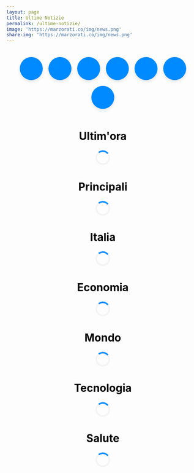 ```yaml
---
layout: page
title: Ultime Notizie
permalink: /ultime-notizie/
image: 'https://marzorati.co/img/news.png'
share-img: 'https://marzorati.co/img/news.png'
---
```


<!-- Style per bottone top -->
<style>
#return-to-top {
    position: fixed;
    bottom: 20px;
    right: 20px;
    background: rgb(0, 0, 0);
    background: rgba(0, 0, 0, 0.7);
    width: 50px;
    height: 50px;
    display: block;
    text-decoration: none;
    -webkit-border-radius: 35px;
    -moz-border-radius: 35px;
    border-radius: 35px;
    display: none;
    -webkit-transition: all 0.3s linear;
    -moz-transition: all 0.3s ease;
    -ms-transition: all 0.3s ease;
    -o-transition: all 0.3s ease;
    transition: all 0.3s ease;
}
#return-to-top i {
    color: #fff;
    margin: 0;
    position: relative;
    left: 16px;
    top: 13px;
    font-size: 19px;
    -webkit-transition: all 0.3s ease;
    -moz-transition: all 0.3s ease;
    -ms-transition: all 0.3s ease;
    -o-transition: all 0.3s ease;
    transition: all 0.3s ease;
}
#return-to-top:hover {
    background: rgba(0, 0, 0, 0.9);
}
#return-to-top:hover i {
    color: #fff;
    top: 5px;
}

/* Stile per menu tondo */
.round-menu {
    display: flex;
    justify-content: center;
    flex-wrap: wrap;
    gap: 15px;
    margin: 20px 0;
    padding: 15px 0;
}

.round-btn {
    display: flex;
    align-items: center;
    justify-content: center;
    width: 60px;
    height: 60px;
    border-radius: 50%;
    background: #008AFF;
    color: white;
    text-decoration: none;
    font-size: 24px;
    transition: all 0.3s ease;
    box-shadow: 0 4px 8px rgba(0,0,0,0.1);
    position: relative;
}

.round-btn:hover {
    transform: translateY(-5px);
    box-shadow: 0 6px 12px rgba(0,0,0,0.15);
    background: #0066cc;
}

.round-btn .tooltip {
    position: absolute;
    bottom: -35px;
    left: 50%;
    transform: translateX(-50%);
    background: #333;
    color: white;
    padding: 5px 10px;
    border-radius: 4px;
    font-size: 12px;
    opacity: 0;
    transition: opacity 0.3s;
    white-space: nowrap;
    pointer-events: none;
}

.round-btn:hover .tooltip {
    opacity: 1;
}

/* Style per RSS (invariato) */
.itemTitle a{font-weight:bold; font-size:20px; color:#008AFF; text-decoration:none;}
.itemTitle a:hover{ text-decoration:underline }
.itemDate{font-size:11px;color:#AAAAAA;}

/* Loading spinner */
.loading-spinner {
    border: 4px solid #f3f3f3;
    border-top: 4px solid #008AFF;
    border-radius: 50%;
    width: 30px;
    height: 30px;
    animation: spin 1s linear infinite;
    margin: 20px auto;
}

@keyframes spin {
    0% { transform: rotate(0deg); }
    100% { transform: rotate(360deg); }
}

.error-message {
    color: #d9534f;
    text-align: center;
    padding: 20px;
}
</style>

<body translate="no">

<a href="javascript:" id="return-to-top"><i class="icon-chevron-up"></i></a>

<link href="//netdna.bootstrapcdn.com/font-awesome/3.2.1/css/font-awesome.css" rel="stylesheet">

<!-- Menu tondo -->
<div class="round-menu">
    <a href="#Ultimissime" class="round-btn" title="Ultim'ora">
        <i class="icon-bolt"></i>
        <span class="tooltip">Ultim'ora</span>
    </a>
    <a href="#Principali" class="round-btn" title="Principali">
        <i class="icon-star"></i>
        <span class="tooltip">Principali</span>
    </a>
    <a href="#Italia" class="round-btn" title="Italia">
        <i class="icon-flag"></i>
        <span class="tooltip">Italia</span>
    </a>
    <a href="#Economia" class="round-btn" title="Economia">
        <i class="icon-euro"></i>
        <span class="tooltip">Economia</span>
    </a>
    <a href="#Mondo" class="round-btn" title="Mondo">
        <i class="icon-globe"></i>
        <span class="tooltip">Mondo</span>
    </a>
    <a href="#Tecnologia" class="round-btn" title="Tecnologia">
        <i class="icon-laptop"></i>
        <span class="tooltip">Tecnologia</span>
    </a>
    <a href="#Salute" class="round-btn" title="Salute">
        <i class="icon-heart"></i>
        <span class="tooltip">Salute</span>
    </a>
</div>

<!-- Sezioni feed -->
<center><h1><a name="Ultimissime"><font color="Black">Ultim'ora</font></a></h1></center>
<div id="divRssUltimissime">
    <div class="loading-spinner"></div>
</div>

<center><h1><a name="Principali"><font color="Black">Principali</font></a></h1></center>
<div id="divRssPrincipali">
    <div class="loading-spinner"></div>
</div>

<center><h1><a name="Italia"><font color="Black">Italia</font></a></h1></center>
<div id="divRssItalia">
    <div class="loading-spinner"></div>
</div>

<center><h1><a name="Economia"><font color="Black">Economia</font></a></h1></center>
<div id="divRssEconomia">
    <div class="loading-spinner"></div>
</div>

<center><h1><a name="Mondo"><font color="Black">Mondo</font></a></h1></center>
<div id="divRssMondo">
    <div class="loading-spinner"></div>
</div>

<center><h1><a name="Tecnologia"><font color="Black">Tecnologia</font></a></h1></center>
<div id="divRssTecnologia">
    <div class="loading-spinner"></div>
</div>

<center><h1><a name="Salute"><font color="Black">Salute</font></a></h1></center>
<div id="divRssSalute">
    <div class="loading-spinner"></div>
</div>

<script src='/js/jquery-3.6.0.min.js'></script>
<script>
// Configurazione dei feed
const feeds = [
    { 
        id: 'divRssUltimissime',
        url: 'https://www.servizitelevideo.rai.it/televideo/pub/rss101.xml',
        icon: 'icon-bolt'
    },
    { 
        id: 'divRssPrincipali',
        url: 'https://news.google.com/rss?hl=it&gl=IT&ceid=IT:it',
        icon: 'icon-star'
    },
    { 
        id: 'divRssItalia',
        url: 'https://news.google.com/rss/topics/CAAqJggKIiBDQkFTRWdvSUwyMHZNREYwYldRU0FtbHZMaWdBUAE?hl=it&gl=IT&ceid=IT%3Ait',
        icon: 'icon-flag'
    },
    { 
        id: 'divRssEconomia',
        url: 'https://news.google.com/rss/topics/CAAqJggKIiBDQkFTRWdvSUwyMHZNRGx6TVdZU0FtbHZMaWdBUAE?hl=it&gl=IT&ceid=IT%3Ait',
        icon: 'icon-euro'
    },
    { 
        id: 'divRssMondo',
        url: 'https://news.google.com/rss/topics/CAAqJggKIiBDQkFTRWdvSUwyMHZNRGx1YlY4U0FtbHZMaWdBUAE?hl=it&gl=IT&ceid=IT%3Ait',
        icon: 'icon-globe'
    },
    { 
        id: 'divRssTecnologia',
        url: 'https://news.google.com/rss/topics/CAAqKAgKIiJDQkFTRXdvSkwyMHZNR1ptZHpWbUVnSmxiaElDWlc0b0FBUAE?hl=it&gl=IT&ceid=IT%3Ait',
        icon: 'icon-laptop'
    },
    { 
        id: 'divRssSalute',
        url: 'https://news.google.com/rss/topics/CAAqIQgKIhtDQkFTRGdvSUwyMHZNR3QwTlRFU0FtbHZMaWdBUAE?hl=it&gl=IT&ceid=IT%3Ait',
        icon: 'icon-heart'
    }
];

// Funzione per caricare un feed RSS
async function loadFeed(feedConfig) {
    const container = document.getElementById(feedConfig.id);
    
    try {
        // Usiamo un proxy CORS per evitare problemi
        const proxyUrl = `https://api.allorigins.win/get?url=${encodeURIComponent(feedConfig.url)}`;
        const response = await fetch(proxyUrl);
        
        if (!response.ok) {
            throw new Error('Errore nel caricamento del feed');
        }
        
        const data = await response.json();
        
        if (data.contents) {
            const parser = new DOMParser();
            const xmlDoc = parser.parseFromString(data.contents, "text/xml");
            const items = xmlDoc.querySelectorAll("item");
            
            let htmlContent = '';
            const maxItems = 10;
            
            items.forEach((item, index) => {
                if (index >= maxItems) return;
                
                const title = item.querySelector("title")?.textContent || "Nessun titolo";
                const link = item.querySelector("link")?.textContent || "#";
                const pubDate = item.querySelector("pubDate") ? 
                    new Date(item.querySelector("pubDate").textContent).toLocaleDateString('it-IT') : '';
                const description = item.querySelector("description")?.textContent || '';
                
                htmlContent += `
                    <div class="rss-item">
                        <div class="itemTitle"><a href="${link}" target="_blank">${title}</a></div>
                        ${pubDate ? `<div class="itemDate">${pubDate}</div>` : ''}
                        ${description ? `<div class="itemDescription">${description}</div>` : ''}
                    </div>
                `;
            });
            
            container.innerHTML = htmlContent || '<div class="error-message">Nessuna notizia disponibile</div>';
        } else {
            throw new Error('Dati del feed non validi');
        }
    } catch (error) {
        console.error(`Errore nel caricamento del feed ${feedConfig.id}:`, error);
        container.innerHTML = `
            <div class="error-message">
                Errore nel caricamento delle notizie. 
                <a href="${feedConfig.url}" target="_blank">Prova ad aprire il feed direttamente</a>.
            </div>
        `;
    }
}

// Carica tutti i feed quando la pagina è pronta
document.addEventListener("DOMContentLoaded", function() {
    // Carica ogni feed
    feeds.forEach(feed => {
        loadFeed(feed);
    });
    
    // Smooth scroll per i pulsanti
    document.querySelectorAll('.round-btn').forEach(btn => {
        btn.addEventListener('click', function(e) {
            e.preventDefault();
            const targetId = this.getAttribute('href');
            const targetElement = document.querySelector(targetId);
            
            if (targetElement) {
                window.scrollTo({
                    top: targetElement.offsetTop - 100,
                    behavior: 'smooth'
                });
            }
        });
    });
    
    // ===== Scroll to Top ==== 
    $(window).scroll(function () {
        if ($(this).scrollTop() >= 50) {
            $('#return-to-top').fadeIn(200);
        } else {
            $('#return-to-top').fadeOut(200);
        }
    });
    
    $('#return-to-top').click(function () {
        $('body,html').animate({
            scrollTop: 0
        }, 500);
    });
});
</script>